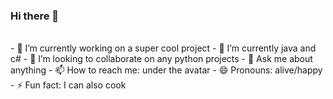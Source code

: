 ### Hi there 👋
<br/>

<!--
**kandysh/kandysh** is a ✨ _special_ ✨ repository because its `README.md` (this file) appears on your GitHub profile.

Here are some ideas to get you started:
--!>
- 🔭 I’m currently working on a super cool project
- 🌱 I’m currently java and c#
- 👯 I’m looking to collaborate on any python projects
- 💬 Ask me about anything
- 📫 How to reach me: under the avatar
- 😄 Pronouns: alive/happy
- ⚡ Fun fact: I can also cook 
